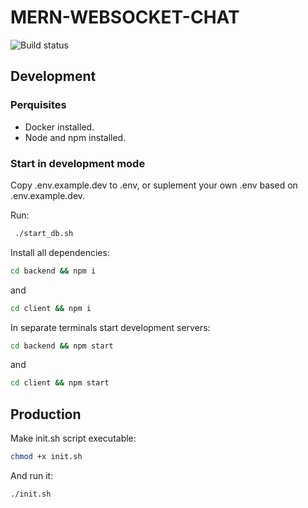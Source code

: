 # MERN-WEBSOCKET-CHAT

![Build status](https://github.com/eabald/mern-websocket-chat/actions/workflows/ci.yml/badge.svg)

## Development

### Perquisites

* Docker installed.
* Node and npm installed.

### Start in development mode

Copy .env.example.dev to .env, or suplement your own .env based on .env.example.dev.

Run:

```bash
 ./start_db.sh
```

Install all dependencies:

```bash
cd backend && npm i
```

and

```bash
cd client && npm i
```

In separate terminals start development servers:

```bash
cd backend && npm start
```

and

```bash
cd client && npm start
```

## Production

Make init.sh script executable:

```bash
chmod +x init.sh
```

And run it:

```bash
./init.sh
```
